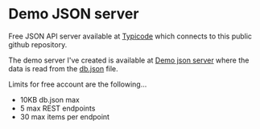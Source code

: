# Demo JSON server

Free JSON API server available at [Typicode](https://my-json-server.typicode.com) which connects to this  public github repository.

The demo server I've created is available at [Demo json server](https://my-json-server.typicode.com/meshu-dev/demo-json-server) where the data is read from the [db.json](https://github.com/meshu-dev/demo-json-server/blob/main/db.json) file.

Limits for free account are the following...

- 10KB db.json max
- 5 max REST endpoints
- 30 max items per endpoint
